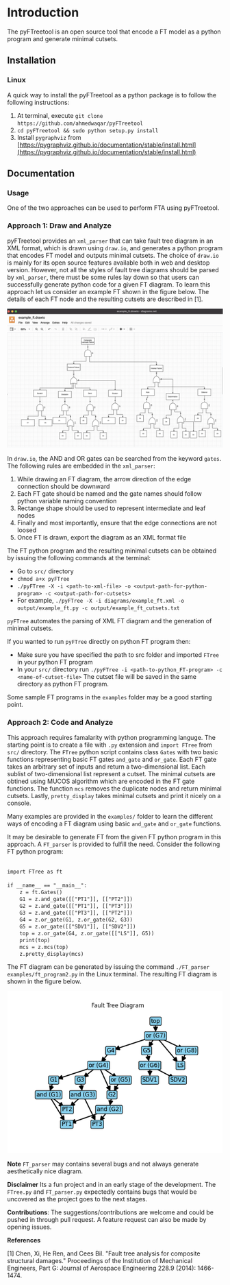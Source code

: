 # Introduction
The pyFTreetool is an open source tool that encode a FT model as a python program and generate minimal cutsets.


## Installation

### Linux

A quick way to install the pyFTreetool as a python package is to follow the following instructions:

1. At terminal, execute `git clone https://github.com/ahmedwaqar/pyFTreetool`
2. `cd pyFTreetool && sudo python setup.py install`
3. Install `pygraphviz` from [https://pygraphviz.github.io/documentation/stable/install.html](https://pygraphviz.github.io/documentation/stable/install.html)

## Documentation

### Usage

One of the two approaches can be used to perform FTA using pyFTreetool.

### Approach 1: Draw and Analyze

pyFTreetool provides an `xml_parser` that can take fault tree diagram in an XML format, which is drawn using `draw.io`, and generates a python program that encodes FT model and outputs minimal cutsets.
The choice of `draw.io` is mainly for its open source features available both in web and desktop version.
However, not all the styles of fault tree diagrams should be parsed by `xml_parser`, there must be some rules lay down so that
users can successfully generate python code for a given FT diagram. To learn this approach let us consider an example FT
shown in the figure below. The details of each FT node and the resulting cutsets are described in [1].

![Composite Laminate Structure](/src/diagrams/examplediag.png)

In `draw.io`, the AND and OR gates can be searched from the keyword `gates`.
The following rules are embedded in the `xml_parser`:

1. While drawing an FT diagram, the arrow direction of the edge connection should be downward
2. Each FT gate should be named and the gate names should follow python variable naming convention
3. Rectange shape should be used to represent intermediate and leaf nodes
4. Finally and most importantly, ensure that the edge connections are not loosed
5. Once FT is drawn, export the diagram as an XML format file

The FT python program and the resulting minimal cutsets can be obtained by issuing the following commands at the terminal:

* Go to `src/` directory
* `chmod a+x pyFTree`
* `./pyFTree -X -i <path-to-xml-file> -o <output-path-for-python-program> -c <output-path-for-cutsets>`
* For example, `./pyFTree -X -i diagrams/example_ft.xml -o output/example_ft.py -c output/example_ft_cutsets.txt`

`pyFTree` automates the parsing of XML FT diagram and the generation of minimal cutsets.

If you wanted to run `pyFTree` directly on python FT program then:
* Make sure you have specified the path to src folder and imported `FTree` in your python FT program
* In your `src/` directory run `./pyFTree -i <path-to-python_FT-program> -c <name-of-cutset-file>` The cutset file will be saved in the same directory as python FT program.

Some sample FT programs in the `examples` folder may be a good starting point.

### Approach 2: Code and Analyze

This approach requires famalarity with python programming languge. The starting point is to create a file with `.py` extension
and `import FTree` from `src/` directory. The `FTree` python script contains class `Gates` with two basic functions
representing basic FT gates `and_gate` and `or_gate`. Each FT gate takes an arbitrary set of inputs and return a two-dimensional list.
Each sublist of two-dimensional list represent a cutset. The minimal cutsets are obtined using MUCOS algorithm which are encoded
in the FT gate functions. The function `mcs` removes the duplicate nodes and return minimal cutsets.
Lastly, `pretty_display` takes minimal cutsets and print it nicely on a console.

Many examples are provided in the `examples/` folder to learn the different ways of encoding a FT diagram using basic `and_gate`
and `or_gate` functions.

It may be desirable to generate FT from the given FT python program in this approach. A `FT_parser` is provided to fulfill the
need. Consider the following FT python program:

```

import FTree as ft

if __name__ == "__main__":
    z = ft.Gates()
    G1 = z.and_gate([["PT1"]], [["PT2"]])
    G2 = z.and_gate([["PT1"]], [["PT3"]])
    G3 = z.and_gate([["PT3"]], [["PT2"]])
    G4 = z.or_gate(G1, z.or_gate(G2, G3))
    G5 = z.or_gate([["SDV1"]], [["SDV2"]])
    top = z.or_gate(G4, z.or_gate([["LS"]], G5))
    print(top)
    mcs = z.mcs(top)
    z.pretty_display(mcs)

```

The FT diagram can be generated by issuing the command `./FT_parser examples/ft_program2.py` in the Linux terminal. The resulting FT diagram is shown in the figure below.


![Example FT diagram generated from python program](/src/fault_tree.png)

**Note** `FT_parser` may contains several bugs and not always generate aesthetically nice
diagram.

**Disclaimer** Its a fun project and in an early stage of the development. The `FTree.py` and `FT_parser.py` expectedly contains bugs that would be uncovered as the project goes to the next stages.

**Contributions**: The suggestions/contributions are welcome and could be pushed in through pull request.
A feature request can also be made by opening issues.

**References**

[1] Chen, Xi, He Ren, and Cees Bil. "Fault tree analysis for composite structural damages." Proceedings of the Institution of Mechanical Engineers, Part G: Journal of Aerospace Engineering 228.9 (2014): 1466-1474.

